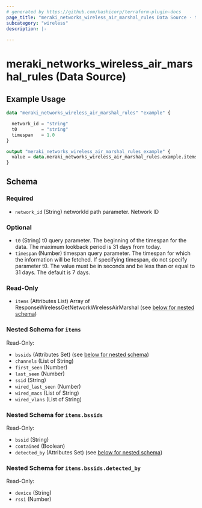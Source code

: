 ```yaml
---
# generated by https://github.com/hashicorp/terraform-plugin-docs
page_title: "meraki_networks_wireless_air_marshal_rules Data Source - terraform-provider-meraki"
subcategory: "wireless"
description: |-
  
---
```


# meraki_networks_wireless_air_marshal_rules (Data Source)



## Example Usage

```terraform
data "meraki_networks_wireless_air_marshal_rules" "example" {

  network_id = "string"
  t0         = "string"
  timespan   = 1.0
}

output "meraki_networks_wireless_air_marshal_rules_example" {
  value = data.meraki_networks_wireless_air_marshal_rules.example.items
}
```

<!-- schema generated by tfplugindocs -->
## Schema

### Required

- `network_id` (String) networkId path parameter. Network ID

### Optional

- `t0` (String) t0 query parameter. The beginning of the timespan for the data. The maximum lookback period is 31 days from today.
- `timespan` (Number) timespan query parameter. The timespan for which the information will be fetched. If specifying timespan, do not specify parameter t0. The value must be in seconds and be less than or equal to 31 days. The default is 7 days.

### Read-Only

- `items` (Attributes List) Array of ResponseWirelessGetNetworkWirelessAirMarshal (see [below for nested schema](#nestedatt--items))

<a id="nestedatt--items"></a>
### Nested Schema for `items`

Read-Only:

- `bssids` (Attributes Set) (see [below for nested schema](#nestedatt--items--bssids))
- `channels` (List of String)
- `first_seen` (Number)
- `last_seen` (Number)
- `ssid` (String)
- `wired_last_seen` (Number)
- `wired_macs` (List of String)
- `wired_vlans` (List of String)

<a id="nestedatt--items--bssids"></a>
### Nested Schema for `items.bssids`

Read-Only:

- `bssid` (String)
- `contained` (Boolean)
- `detected_by` (Attributes Set) (see [below for nested schema](#nestedatt--items--bssids--detected_by))

<a id="nestedatt--items--bssids--detected_by"></a>
### Nested Schema for `items.bssids.detected_by`

Read-Only:

- `device` (String)
- `rssi` (Number)
